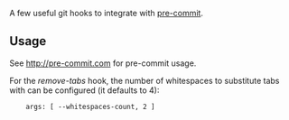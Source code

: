 A few useful git hooks to integrate with [pre-commit](http://pre-commit.com).

## Usage
See http://pre-commit.com for pre-commit usage.

For the _remove-tabs_ hook, the number of whitespaces to substitute tabs with can be configured (it defaults to 4):

        args: [ --whitespaces-count, 2 ]

